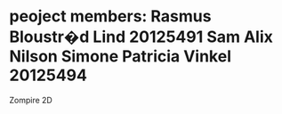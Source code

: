peoject members:
Rasmus Bloustr�d Lind 20125491
Sam Alix Nilson
Simone Patricia Vinkel 20125494
=======
Zompire 2D

